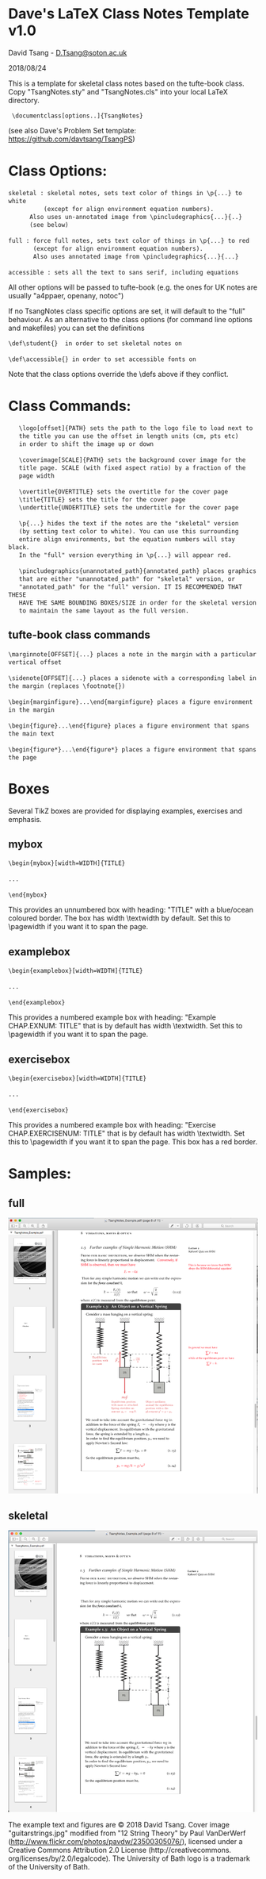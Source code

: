 # Dave's LaTeX Class Notes Template v1.0

David Tsang - D.Tsang@soton.ac.uk

2018/08/24

This is a template for skeletal class notes based on the tufte-book class.
Copy "TsangNotes.sty" and "TsangNotes.cls" into your local LaTeX directory.

     \documentclass[options..]{TsangNotes}

(see also Dave's Problem Set template: https://github.com/davtsang/TsangPS)


# Class Options:

  	skeletal : skeletal notes, sets text color of things in \p{...} to white
	          (except for align environment equation numbers).
		  Also uses un-annotated image from \pincludegraphics{...}{..}
		  (see below)

	full : force full notes, sets text color of things in \p{...} to red
	       (except for align environment equation numbers).
	       Also uses annotated image from \pincludegraphics{...}{...}

	accessible : sets all the text to sans serif, including equations

All other options will be passed to tufte-book (e.g. the ones for UK notes are usually "a4ppaer, openany, notoc")

If no TsangNotes class specific options are set, it will default to the "full" behaviour. As an alternative to the class options (for command line options and makefiles) you can set the definitions

	\def\student{}  in order to set skeletal notes on

	\def\accessible{} in order to set accessible fonts on

Note that the class options override the \defs above  if they conflict.

# Class Commands:

       \logo[offset]{PATH} sets the path to the logo file to load next to
       the title you can use the offset in length units (cm, pts etc)
       in order to shift the image up or down

       \coverimage[SCALE]{PATH} sets the background cover image for the
       title page. SCALE (with fixed aspect ratio) by a fraction of the
       page width
       
       \overtitle{OVERTITLE} sets the overtitle for the cover page
       \title{TITLE} sets the title for the cover page
       \undertitle{UNDERTITLE} sets the undertitle for the cover page

       \p{...} hides the text if the notes are the "skeletal" version
       (by setting text color to white). You can use this surrounding
       entire align environments, but the equation numbers will stay black.
       In the "full" version everything in \p{...} will appear red. 

       \pincludegraphics{unannotated_path}{annotated_path} places graphics
       that are either "unannotated_path" for "skeletal" version, or
       "annotated_path" for the "full" version. IT IS RECOMMENDED THAT THESE
       HAVE THE SAME BOUNDING BOXES/SIZE in order for the skeletal version
       to maintain the same layout as the full version. 

## tufte-book class commands
	
	\marginnote[OFFSET]{...} places a note in the margin with a particular vertical offset
	
	\sidenote[OFFSET]{...} places a sidenote with a corresponding label in the margin (replaces \footnote{})
	
	\begin{marginfigure}...\end{marginfigure} places a figure environment in the margin
	
	\begin{figure}...\end{figure} places a figure environment that spans the main text
	
	\begin{figure*}...\end{figure*} places a figure environment that spans the page

# Boxes

Several TikZ boxes are provided for displaying examples, exercises and
emphasis.

## mybox

	\begin{mybox}[width=WIDTH]{TITLE}

	...
	
	\end{mybox}

This provides an unnumbered box with heading: "TITLE" with a blue/ocean coloured border. The box has width \textwidth by default. Set this to \pagewidth if you want it to span the page. 

## examplebox

	\begin{examplebox}[width=WIDTH]{TITLE}

	...
	
	\end{examplebox}

This provides a numbered example box with heading: "Example CHAP.EXNUM: TITLE"
that is by default has width \textwidth. Set this to \pagewidth if you want it to span the page.


## exercisebox

	\begin{exercisebox}[width=WIDTH]{TITLE}

	...
	
	\end{exercisebox}

This provides a numbered example box with heading: "Exercise CHAP.EXERCISENUM: TITLE"
that is by default has width \textwidth. Set this to \pagewidth if you want it to span the page. This box has a red border.

# Samples:

## full

![full notes sample](full_screenshot.png "full example screenshot")


## skeletal

![skeletal notes sample](skeletal_screenshot.png "skeletal example screenshot")



The example text and figures are  © 2018 David Tsang. Cover image "guitarstrings.jpg" modified from "12 String Theory" by Paul VanDerWerf (http://www.flickr.com/photos/pavdw/23500305076/), licensed under a Creative Commons Attribution 2.0 License (http://creativecommons. org/licenses/by/2.0/legalcode). The University of Bath logo is a trademark of the University of Bath. 
